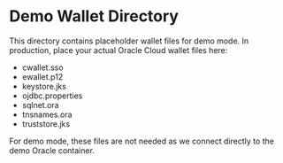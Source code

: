 # Demo Wallet Directory

This directory contains placeholder wallet files for demo mode.
In production, place your actual Oracle Cloud wallet files here:

- cwallet.sso
- ewallet.p12
- keystore.jks
- ojdbc.properties
- sqlnet.ora
- tnsnames.ora
- truststore.jks

For demo mode, these files are not needed as we connect directly to the demo Oracle container.
